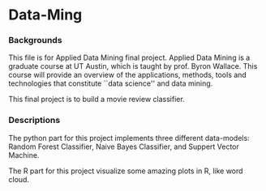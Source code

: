 # Data-Ming

### Backgrounds
This file is for Applied Data Mining final project.
Applied Data Mining is a graduate course at UT Austin, which is taught by prof. Byron Wallace. This course will provide an overview of the applications, methods, tools and technologies that constitute ``data science'' and data mining.

This final project is to build a movie review classifier.


### Descriptions
The python part for this project implements three different data-models: Random Forest Classifier, Naive Bayes Classifier, and Suppert Vector Machine.

The R part for this project visualize some amazing plots in R, like word cloud.
